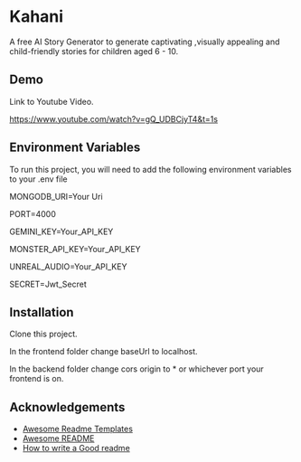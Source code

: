 
# Kahani

A free AI Story Generator to generate captivating ,visually appealing and child-friendly stories for children aged 6 - 10.


## Demo

Link to Youtube Video.

https://www.youtube.com/watch?v=gQ_UDBCjyT4&t=1s
## Environment Variables

To run this project, you will need to add the following environment variables to your .env file

MONGODB_URI=Your Uri

PORT=4000

GEMINI_KEY=Your_API_KEY

MONSTER_API_KEY=Your_API_KEY

UNREAL_AUDIO=Your_API_KEY

SECRET=Jwt_Secret


## Installation

Clone this project.

In the frontend folder change baseUrl to localhost.

In the backend folder change cors origin to * or whichever port your frontend is on.


    
## Acknowledgements

 - [Awesome Readme Templates](https://awesomeopensource.com/project/elangosundar/awesome-README-templates)
 - [Awesome README](https://github.com/matiassingers/awesome-readme)
 - [How to write a Good readme](https://bulldogjob.com/news/449-how-to-write-a-good-readme-for-your-github-project)

